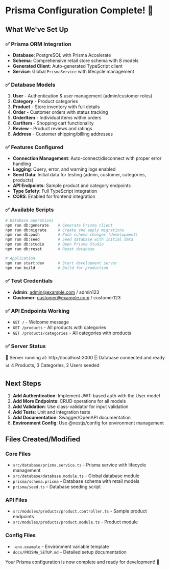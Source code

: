 # Prisma Configuration Complete! 🎉

## What We've Set Up

### ✅ **Prisma ORM Integration**
- **Database**: PostgreSQL with Prisma Accelerate
- **Schema**: Comprehensive retail store schema with 8 models
- **Generated Client**: Auto-generated TypeScript client
- **Service**: Global `PrismaService` with lifecycle management

### ✅ **Database Models**
1. **User** - Authentication & user management (admin/customer roles)
2. **Category** - Product categories
3. **Product** - Store inventory with full details
4. **Order** - Customer orders with status tracking
5. **OrderItem** - Individual items within orders
6. **CartItem** - Shopping cart functionality
7. **Review** - Product reviews and ratings
8. **Address** - Customer shipping/billing addresses

### ✅ **Features Configured**
- **Connection Management**: Auto-connect/disconnect with proper error handling
- **Logging**: Query, error, and warning logs enabled
- **Seed Data**: Initial data for testing (admin, customer, categories, products)
- **API Endpoints**: Sample product and category endpoints
- **Type Safety**: Full TypeScript integration
- **CORS**: Enabled for frontend integration

### ✅ **Available Scripts**
```bash
# Database operations
npm run db:generate    # Generate Prisma client
npm run db:migrate     # Create and apply migrations
npm run db:push        # Push schema changes (development)
npm run db:seed        # Seed database with initial data
npm run db:studio      # Open Prisma Studio
npm run db:reset       # Reset database

# Application
npm run start:dev      # Start development server
npm run build          # Build for production
```

### ✅ **Test Credentials**
- **Admin**: admin@example.com / admin123
- **Customer**: customer@example.com / customer123

### ✅ **API Endpoints Working**
- `GET /` - Welcome message
- `GET /products` - All products with categories
- `GET /products/categories` - All categories with products

### ✅ **Server Status**
🚀 Server running at: http://localhost:3000
🗄️ Database connected and ready
📊 4 Products, 3 Categories, 2 Users seeded

## Next Steps

1. **Add Authentication**: Implement JWT-based auth with the User model
2. **Add More Endpoints**: CRUD operations for all models
3. **Add Validation**: Use class-validator for input validation
4. **Add Tests**: Unit and integration tests
5. **Add Documentation**: Swagger/OpenAPI documentation
6. **Environment Config**: Use @nestjs/config for environment management

## Files Created/Modified

### Core Files
- `src/database/prisma.service.ts` - Prisma service with lifecycle management
- `src/database/database.module.ts` - Global database module
- `prisma/schema.prisma` - Database schema with retail models
- `prisma/seed.ts` - Database seeding script

### API Files
- `src/modules/products/product.controller.ts` - Sample product endpoints
- `src/modules/products/product.module.ts` - Product module

### Config Files
- `.env.example` - Environment variable template
- `docs/PRISMA_SETUP.md` - Detailed setup documentation

Your Prisma configuration is now complete and ready for development! 🚀
